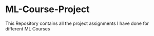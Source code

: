 # ML-Course-Project
This Repository contains all the project assignments I have done for different ML Courses
